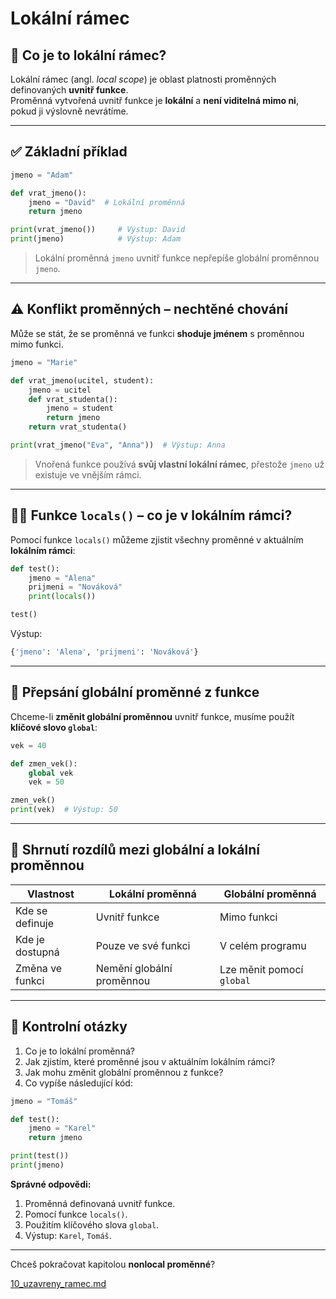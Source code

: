 
# Lokální rámec

## 🧠 Co je to lokální rámec?

Lokální rámec (angl. *local scope*) je oblast platnosti proměnných definovaných **uvnitř funkce**.  
Proměnná vytvořená uvnitř funkce je **lokální** a **není viditelná mimo ni**, pokud ji výslovně nevrátíme.

---

## ✅ Základní příklad

```python
jmeno = "Adam"

def vrat_jmeno():
    jmeno = "David"  # Lokální proměnná
    return jmeno

print(vrat_jmeno())     # Výstup: David
print(jmeno)            # Výstup: Adam
```

> Lokální proměnná `jmeno` uvnitř funkce nepřepíše globální proměnnou `jmeno`.

---

## ⚠️ Konflikt proměnných – nechtěné chování

Může se stát, že se proměnná ve funkci **shoduje jménem** s proměnnou mimo funkci.

```python
jmeno = "Marie"

def vrat_jmeno(ucitel, student):
    jmeno = ucitel
    def vrat_studenta():
        jmeno = student
        return jmeno
    return vrat_studenta()

print(vrat_jmeno("Eva", "Anna"))  # Výstup: Anna
```

> Vnořená funkce používá **svůj vlastní lokální rámec**, přestože `jmeno` už existuje ve vnějším rámci.

---

## 🕵️‍♂️ Funkce `locals()` – co je v lokálním rámci?

Pomocí funkce `locals()` můžeme zjistit všechny proměnné v aktuálním **lokálním rámci**:

```python
def test():
    jmeno = "Alena"
    prijmeni = "Nováková"
    print(locals())

test()
```

Výstup:

```python
{'jmeno': 'Alena', 'prijmeni': 'Nováková'}
```

---

## 🔄 Přepsání globální proměnné z funkce

Chceme-li **změnit globální proměnnou** uvnitř funkce, musíme použít **klíčové slovo `global`**:

```python
vek = 40

def zmen_vek():
    global vek
    vek = 50

zmen_vek()
print(vek)  # Výstup: 50
```

---

## 🧩 Shrnutí rozdílů mezi globální a lokální proměnnou

| Vlastnost                  | Lokální proměnná              | Globální proměnná             |
|---------------------------|-------------------------------|-------------------------------|
| Kde se definuje           | Uvnitř funkce                 | Mimo funkci                   |
| Kde je dostupná           | Pouze ve své funkci           | V celém programu              |
| Změna ve funkci           | Nemění globální proměnnou     | Lze měnit pomocí `global`     |

---

## 🧪 Kontrolní otázky

1. Co je to lokální proměnná?
2. Jak zjistím, které proměnné jsou v aktuálním lokálním rámci?
3. Jak mohu změnit globální proměnnou z funkce?
4. Co vypíše následující kód:

```python
jmeno = "Tomáš"

def test():
    jmeno = "Karel"
    return jmeno

print(test())
print(jmeno)
```

**Správné odpovědi:**
1. Proměnná definovaná uvnitř funkce.
2. Pomocí funkce `locals()`.
3. Použitím klíčového slova `global`.
4. Výstup: `Karel`, `Tomáš`.

---

Chceš pokračovat kapitolou **nonlocal proměnné**?

[10_uzavreny_ramec.md](10_uzavreny_ramec.md)